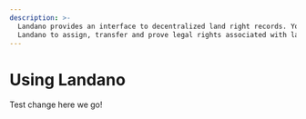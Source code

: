 ```yaml
---
description: >-
  Landano provides an interface to decentralized land right records. You can use
  Landano to assign, transfer and prove legal rights associated with land.
---
```


# Using Landano

Test change here we go!
